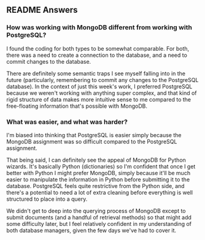 ## README Answers

### How was working with MongoDB different from working with PostgreSQL?

I found the coding for both types to be somewhat comparable. For both, there was a need to create a connection to the database, and a need to commit changes to the database.

There are definitely some semantic traps I see myself falling into in the future (particularly, remembering to commit any changes to the PostgreSQL database). In the context of just this week's work, I preferred PostgreSQL because we weren't working with anything super complex, and that kind of rigid structure of data makes more intuitive sense to me compared to the free-floating information that's possible with MongoDB.

### What was easier, and what was harder?

I'm biased into thinking that PostgreSQL is easier simply because the MongoDB assignment was so difficult compared to the PostgreSQL assignment.

That being said, I can definitely see the appeal of MongoDB for Python wizards. It's basically Python (dictionaries) so I'm confident that once I get better with Python I might prefer MongoDB, simply because it'll be much easier to manipulate the information in Python before submitting it to the database. PostgreSQL feels quite restrictive from the Python side, and there's a potential to need a lot of extra cleaning before everything is well structured to place into a query.

We didn't get to deep into the querying process of MongoDB except to submit documents (and a handful of retrieval methods) so that might add some difficulty later, but I feel relatively confident in my understanding of both database managers, given the few days we've had to cover it.